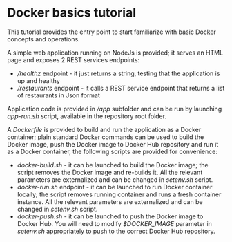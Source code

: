 # Docker basics tutorial
This tutorial provides the entry point to start familiarize with basic Docker concepts and operations.

A simple web application running on NodeJs is provided; it serves an HTML page and exposes 2 REST services endpoints:
* */healthz* endpoint - it just returns a string, testing that the application is up and healthy
* */restaurants* endpoint - it calls a REST service endpoint that returns a list of restaurants in Json format

Application code is provided in */app* subfolder and can be run by launching *app-run.sh* script, available in the repository root folder.

A *Dockerfile* is provided to build and run the application as a Docker container; plain standard Docker commands can be used to build the Docker image, push the Docker image to Docker Hub repository and run it as a Docker container, the following scripts are provided for convenience:
* *docker-build.sh* - it can be launched to build the Docker image; the script removes the Docker image and re-builds it. All the relevant parameters are externalized and can be changed in *setenv.sh* script.
* *docker-run.sh* endpoint - it can be launched to run Docker container locally; the script removes running container and runs a fresh container instance. All the relevant parameters are externalized and can be changed in *setenv.sh* script.
* *docker-push.sh* - it can be launched to push the Docker image to Docker Hub. You will need to modify *$DOCKER_IMAGE* parameter in *setenv.sh* appropriately to push to the correct Docker Hub repository.